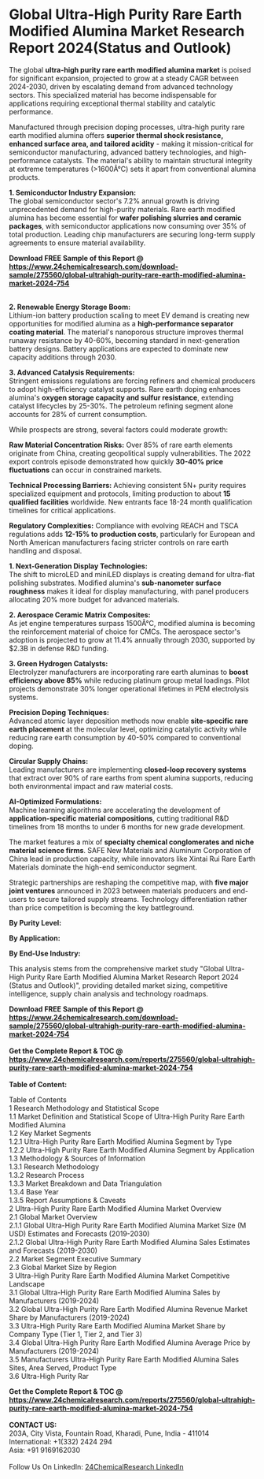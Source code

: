 <h1>Global Ultra-High Purity Rare Earth Modified Alumina Market Research Report 2024(Status and Outlook)</h1><p>The global <strong>ultra-high purity rare earth modified alumina market</strong> is poised for significant expansion, projected to grow at a steady CAGR between 2024-2030, driven by escalating demand from advanced technology sectors. This specialized material has become indispensable for applications requiring exceptional thermal stability and catalytic performance.</p><p>Manufactured through precision doping processes, ultra-high purity rare earth modified alumina offers <strong>superior thermal shock resistance, enhanced surface area, and tailored acidity</strong> - making it mission-critical for semiconductor manufacturing, advanced battery technologies, and high-performance catalysts. The material's ability to maintain structural integrity at extreme temperatures (&gt;1600Â°C) sets it apart from conventional alumina products.</p><p><strong>1. Semiconductor Industry Expansion:</strong><br>
The global semiconductor sector's 7.2% annual growth is driving unprecedented demand for high-purity materials. Rare earth modified alumina has become essential for <strong>wafer polishing slurries and ceramic packages</strong>, with semiconductor applications now consuming over 35% of total production. Leading chip manufacturers are securing long-term supply agreements to ensure material availability.</p><div><b>Download FREE Sample of this Report @ 
            <a href="https://www.24chemicalresearch.com/download-sample/275560/global-ultrahigh-purity-rare-earth-modified-alumina-market-2024-754">
            https://www.24chemicalresearch.com/download-sample/275560/global-ultrahigh-purity-rare-earth-modified-alumina-market-2024-754</a></b></div><br><p><strong>2. Renewable Energy Storage Boom:</strong><br>
Lithium-ion battery production scaling to meet EV demand is creating new opportunities for modified alumina as a <strong>high-performance separator coating material</strong>. The material's nanoporous structure improves thermal runaway resistance by 40-60%, becoming standard in next-generation battery designs. Battery applications are expected to dominate new capacity additions through 2030.</p><p><strong>3. Advanced Catalysis Requirements:</strong><br>
Stringent emissions regulations are forcing refiners and chemical producers to adopt high-efficiency catalyst supports. Rare earth doping enhances alumina's <strong>oxygen storage capacity and sulfur resistance</strong>, extending catalyst lifecycles by 25-30%. The petroleum refining segment alone accounts for 28% of current consumption.</p><p>While prospects are strong, several factors could moderate growth:</p><p><strong>Raw Material Concentration Risks:</strong> Over 85% of rare earth elements originate from China, creating geopolitical supply vulnerabilities. The 2022 export controls episode demonstrated how quickly <strong>30-40% price fluctuations</strong> can occur in constrained markets.</p><p><strong>Technical Processing Barriers:</strong> Achieving consistent 5N+ purity requires specialized equipment and protocols, limiting production to about <strong>15 qualified facilities</strong> worldwide. New entrants face 18-24 month qualification timelines for critical applications.</p><p><strong>Regulatory Complexities:</strong> Compliance with evolving REACH and TSCA regulations adds <strong>12-15% to production costs</strong>, particularly for European and North American manufacturers facing stricter controls on rare earth handling and disposal.</p><p><strong>1. Next-Generation Display Technologies:</strong><br>
The shift to microLED and miniLED displays is creating demand for ultra-flat polishing substrates. Modified alumina's <strong>sub-nanometer surface roughness</strong> makes it ideal for display manufacturing, with panel producers allocating 20% more budget for advanced materials.</p><p><strong>2. Aerospace Ceramic Matrix Composites:</strong><br>
As jet engine temperatures surpass 1500Â°C, modified alumina is becoming the reinforcement material of choice for CMCs. The aerospace sector's adoption is projected to grow at 11.4% annually through 2030, supported by $2.3B in defense R&amp;D funding.</p><p><strong>3. Green Hydrogen Catalysts:</strong><br>
Electrolyzer manufacturers are incorporating rare earth aluminas to <strong>boost efficiency above 85%</strong> while reducing platinum group metal loadings. Pilot projects demonstrate 30% longer operational lifetimes in PEM electrolysis systems.</p><p><strong>Precision Doping Techniques:</strong><br>
	Advanced atomic layer deposition methods now enable <strong>site-specific rare earth placement</strong> at the molecular level, optimizing catalytic activity while reducing rare earth consumption by 40-50% compared to conventional doping.</p><p><strong>Circular Supply Chains:</strong><br>
	Leading manufacturers are implementing <strong>closed-loop recovery systems</strong> that extract over 90% of rare earths from spent alumina supports, reducing both environmental impact and raw material costs.</p><p><strong>AI-Optimized Formulations:</strong><br>
	Machine learning algorithms are accelerating the development of <strong>application-specific material compositions</strong>, cutting traditional R&amp;D timelines from 18 months to under 6 months for new grade development.</p><p>The market features a mix of <strong>specialty chemical conglomerates and niche material science firms</strong>. SAFE New Materials and Aluminum Corporation of China lead in production capacity, while innovators like Xintai Rui Rare Earth Materials dominate the high-end semiconductor segment.</p><p>Strategic partnerships are reshaping the competitive map, with <strong>five major joint ventures</strong> announced in 2023 between materials producers and end-users to secure tailored supply streams. Technology differentiation rather than price competition is becoming the key battleground.</p><p><strong>By Purity Level:</strong></p><p><strong>By Application:</strong></p><p><strong>By End-Use Industry:</strong></p><p>This analysis stems from the comprehensive market study "Global Ultra-High Purity Rare Earth Modified Alumina Market Research Report 2024 (Status and Outlook)", providing detailed market sizing, competitive intelligence, supply chain analysis and technology roadmaps.</p><div><b>Download FREE Sample of this Report @ 
            <a href="https://www.24chemicalresearch.com/download-sample/275560/global-ultrahigh-purity-rare-earth-modified-alumina-market-2024-754">
            https://www.24chemicalresearch.com/download-sample/275560/global-ultrahigh-purity-rare-earth-modified-alumina-market-2024-754</a></b></div><br><div><b>Get the Complete Report & TOC @ 
            <a href="https://www.24chemicalresearch.com/reports/275560/global-ultrahigh-purity-rare-earth-modified-alumina-market-2024-754">
            https://www.24chemicalresearch.com/reports/275560/global-ultrahigh-purity-rare-earth-modified-alumina-market-2024-754</a></b></div><br>
            <b>Table of Content:</b><p>Table of Contents<br />
1 Research Methodology and Statistical Scope<br />
1.1 Market Definition and Statistical Scope of Ultra-High Purity Rare Earth Modified Alumina<br />
1.2 Key Market Segments<br />
1.2.1 Ultra-High Purity Rare Earth Modified Alumina Segment by Type<br />
1.2.2 Ultra-High Purity Rare Earth Modified Alumina Segment by Application<br />
1.3 Methodology & Sources of Information<br />
1.3.1 Research Methodology<br />
1.3.2 Research Process<br />
1.3.3 Market Breakdown and Data Triangulation<br />
1.3.4 Base Year<br />
1.3.5 Report Assumptions & Caveats<br />
2 Ultra-High Purity Rare Earth Modified Alumina Market Overview<br />
2.1 Global Market Overview<br />
2.1.1 Global Ultra-High Purity Rare Earth Modified Alumina Market Size (M USD) Estimates and Forecasts (2019-2030)<br />
2.1.2 Global Ultra-High Purity Rare Earth Modified Alumina Sales Estimates and Forecasts (2019-2030)<br />
2.2 Market Segment Executive Summary<br />
2.3 Global Market Size by Region<br />
3 Ultra-High Purity Rare Earth Modified Alumina Market Competitive Landscape<br />
3.1 Global Ultra-High Purity Rare Earth Modified Alumina Sales by Manufacturers (2019-2024)<br />
3.2 Global Ultra-High Purity Rare Earth Modified Alumina Revenue Market Share by Manufacturers (2019-2024)<br />
3.3 Ultra-High Purity Rare Earth Modified Alumina Market Share by Company Type (Tier 1, Tier 2, and Tier 3)<br />
3.4 Global Ultra-High Purity Rare Earth Modified Alumina Average Price by Manufacturers (2019-2024)<br />
3.5 Manufacturers Ultra-High Purity Rare Earth Modified Alumina Sales Sites, Area Served, Product Type<br />
3.6 Ultra-High Purity Rar</p><div><b>Get the Complete Report & TOC @ 
            <a href="https://www.24chemicalresearch.com/reports/275560/global-ultrahigh-purity-rare-earth-modified-alumina-market-2024-754">
            https://www.24chemicalresearch.com/reports/275560/global-ultrahigh-purity-rare-earth-modified-alumina-market-2024-754</a></b></div><br><b>CONTACT US:</b><br>
            203A, City Vista, Fountain Road, Kharadi, Pune, India - 411014<br>
            International: +1(332) 2424 294<br>
            Asia: +91 9169162030 <br><br>
            Follow Us On LinkedIn: <a href="https://www.linkedin.com/company/24chemicalresearch/">24ChemicalResearch LinkedIn</a>
